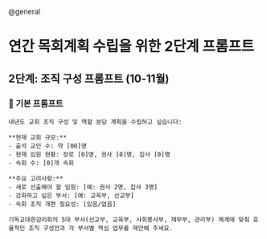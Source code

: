 @general

# 연간 목회계획 수립을 위한 2단계 프롬프트

## 2단계: 조직 구성 프롬프트 (10-11월)

### 🎯 기본 프롬프트

```
내년도 교회 조직 구성 및 역할 분담 계획을 수립하고 싶습니다:

**현재 교회 규모:**
- 출석 교인 수: 약 [00]명
- 현재 임원 현황: 장로 [0]명, 권사 [0]명, 집사 [0]명
- 속회 수: [0]개 속회

**주요 고려사항:**
- 새로 선출해야 할 임원: [예: 권사 2명, 집사 3명]
- 강화하고 싶은 부서: [예: 교육부, 선교부]
- 속회 조직 개편 필요성: [있음/없음]

기독교대한감리회의 5대 부서(선교부, 교육부, 사회봉사부, 재무부, 관리부) 체계에 맞춰 효율적인 조직 구성안과 각 부서별 핵심 업무를 제안해 주세요.
```

